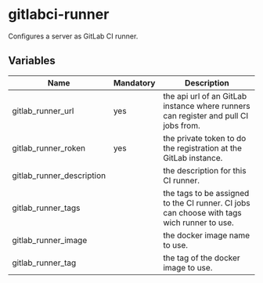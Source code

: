 # gitlabci-runner

Configures a server as GitLab CI runner.

## Variables

| Name                      | Mandatory | Description                                                                                |
|---------------------------|-----------|--------------------------------------------------------------------------------------------|
| gitlab_runner_url         | yes       | the api url of an GitLab instance where runners can register and pull CI jobs from.        |
| gitlab_runner_roken       | yes       | the private token to do the registration at the GitLab instance.                           |
| gitlab_runner_description |           | the description for this CI runner.                                                        |
| gitlab_runner_tags        |           | the tags to be assigned to the CI runner. CI jobs can choose with tags wich runner to use. |
| gitlab_runner_image       |           | the docker image name to use.                                                              |
| gitlab_runner_tag         |           | the tag of the docker image to use.                                                        |
